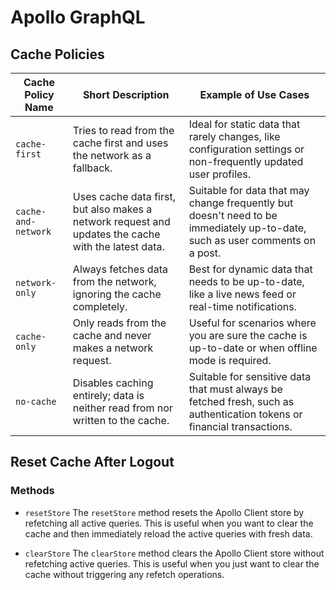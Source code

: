 # Apollo GraphQL

## Cache Policies

| Cache Policy Name   | Short Description                                                                                   | Example of Use Cases                                                                                                         |
| ------------------- | --------------------------------------------------------------------------------------------------- | ---------------------------------------------------------------------------------------------------------------------------- |
| `cache-first`       | Tries to read from the cache first and uses the network as a fallback.                              | Ideal for static data that rarely changes, like configuration settings or non-frequently updated user profiles.              |
| `cache-and-network` | Uses cache data first, but also makes a network request and updates the cache with the latest data. | Suitable for data that may change frequently but doesn't need to be immediately up-to-date, such as user comments on a post. |
| `network-only`      | Always fetches data from the network, ignoring the cache completely.                                | Best for dynamic data that needs to be up-to-date, like a live news feed or real-time notifications.                         |
| `cache-only`        | Only reads from the cache and never makes a network request.                                        | Useful for scenarios where you are sure the cache is up-to-date or when offline mode is required.                            |
| `no-cache`          | Disables caching entirely; data is neither read from nor written to the cache.                      | Suitable for sensitive data that must always be fetched fresh, such as authentication tokens or financial transactions.      |

## Reset Cache After Logout

### Methods

- `resetStore`
  The `resetStore` method resets the Apollo Client store by refetching all active queries. This is useful when you want to clear the cache and then immediately reload the active queries with fresh data.

- `clearStore`
  The `clearStore` method clears the Apollo Client store without refetching active queries. This is useful when you just want to clear the cache without triggering any refetch operations.
